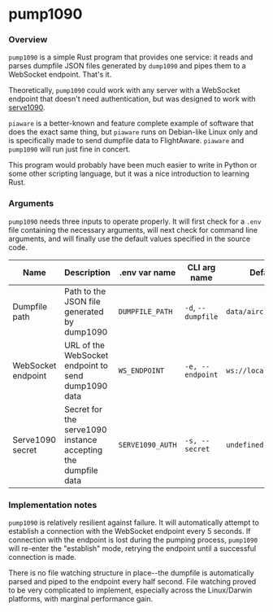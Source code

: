 # pump1090

### Overview

  `pump1090` is a simple Rust program that provides one service: it reads and parses dumpfile JSON files generated by `dump1090` and pipes them to a WebSocket endpoint. That's it.

  Theoretically, `pump1090` could work with any server with a WebSocket endpoint that doesn't need authentication, but was designed to work with [serve1090](https://github.com/robertsteilberg/serve1090).

  `piaware` is a better-known and feature complete example of software that does the exact same thing, but `piaware` runs on Debian-like Linux only and is specifically made to send dumpfile data to FlightAware. `piaware` and `pump1090` will run just fine in concert.

  This program would probably have been much easier to write in Python or some other scripting language, but it was a nice introduction to learning Rust.

### Arguments

  `pump1090` needs three inputs to operate properly. It will first check for a `.env` file containing the necessary arguments, will next check for command line arguments, and will finally use the default values specified in the source code.

| Name | Description | .env var name | CLI arg name | Default value |
|--------------------|---------------------------------------------------------------|--------------------|--------------------|----------------------------|
| Dumpfile path | Path to the JSON file generated by dump1090 | `DUMPFILE_PATH` | `-d`, `--dumpfile` | `data/aircraft.sjon` |
| WebSocket endpoint | URL of the WebSocket endpoint to send dump1090 data | `WS_ENDPOINT` | `-e, --endpoint` | `ws://localhost:3000/pump` |
| Serve1090 secret | Secret for the serve1090 instance accepting the dumpfile data | `SERVE1090_AUTH` | `-s, --secret` | `undefined` |

### Implementation notes

  `pump1090` is relatively resilient against failure. It will automatically attempt to establish a connection with the WebSocket endpoint every 5 seconds. If connection with the endpoint is lost during the pumping process, `pump1090` will re-enter the "establish" mode, retrying the endpoint until a successful connection is made.

  There is no file watching structure in place--the dumpfile is automatically parsed and piped to the endpoint every half second. File watching proved to be very complicated to implement, especially across the Linux/Darwin platforms, with marginal performance gain.
